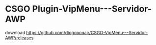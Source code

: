 # CSGO Plugin-VipMenu---Servidor-AWP
download
https://github.com/diogooonair/CSGO-VipMenu---Servidor-AWP/releases
